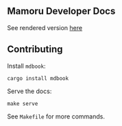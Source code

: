 ## Mamoru Developer Docs

See rendered version [here](https://mamoru-foundation.github.io/)

## Contributing

Install `mdbook`:
```shell
cargo install mdbook
```

Serve the docs:
```shell
make serve
```

See `Makefile` for more commands.
